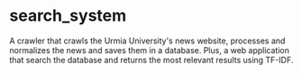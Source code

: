 # search_system
A crawler that crawls the Urmia University's news website, processes and normalizes the news and saves them in a database. Plus, a web application that search the database and returns the most relevant results using TF-IDF.
